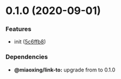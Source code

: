 # 0.1.0 (2020-09-01)


### Features

* init ([5c6ffb8](https://github.com/miaoxing/nav/commit/5c6ffb8be15a04d0a0893f2e1dd493446f681333))





### Dependencies

* **@miaoxing/link-to:** upgrade from  to 0.1.0
